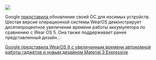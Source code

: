 <!--2025-05-25 09:52:17-->
<div class="yb">
  <div class="rss habr"><img src="https://habrastorage.org/getpro/habr/upload_files/992/7ce/947/9927ce947c5a1d5bc897b711e945d2f0.png" /><p>Google <a href="https://9to5google.com/2025/05/20/wear-os-6-preview-gallery/" rel="noopener noreferrer nofollow">представила </a>обновление своей ОС для носимых устройств. Шестая версия операционной системы WearOS демонстрирует десятипроцентное увеличение времени работы аккумулятора по сравнению с Wear OS 5. Она также поддерживает ранее представленный дизайн... <p class="titl"><a href="https://habr.com/ru/news/912600/?utm_source=habrahabr&utm_medium=rss&utm_campaign=912600">Google представила WearOS 6 с увеличенным времени автономной работы гаджетов и новым дизайном Material 3 Expressive</a></p></div>
</div>
